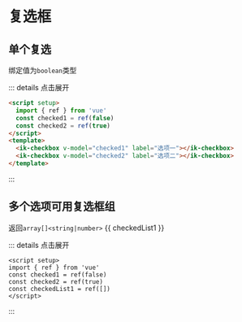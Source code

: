 # 复选框

## 单个复选
绑定值为`boolean`类型
<ik-checkbox v-model="checked1" label="选项一"></ik-checkbox>
<ik-checkbox v-model="checked2" label="选项二"></ik-checkbox>

::: details 点击展开
```html
<script setup>
  import { ref } from 'vue'
  const checked1 = ref(false)
  const checked2 = ref(true)
</script>
<template>
  <ik-checkbox v-model="checked1" label="选项一"></ik-checkbox>
  <ik-checkbox v-model="checked2" label="选项二"></ik-checkbox>
</template>
```
:::


## 多个选项可用复选框组
返回`array[]<string|number>`
<ik-checkbox-group v-model="checkedList1">
  <ik-checkbox label="选项一"></ik-checkbox>
  <ik-checkbox label="选项二"></ik-checkbox>
</ik-checkbox-group>
<span>{{ checkedList1 }}</span>

::: details 点击展开
```vue
<script setup>
import { ref } from 'vue'
const checked1 = ref(false)
const checked2 = ref(true)
const checkedList1 = ref([])
</script>
```
:::


<script setup>
import { ref } from 'vue'
const checkedList1 = ref([])
</script>